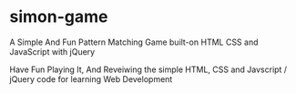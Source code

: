 # simon-game
A Simple And Fun Pattern Matching Game built-on HTML CSS and JavaScript with jQuery

Have Fun Playing It,
And Reveiwing the simple HTML, CSS and Javscript / jQuery code for learning Web Development
